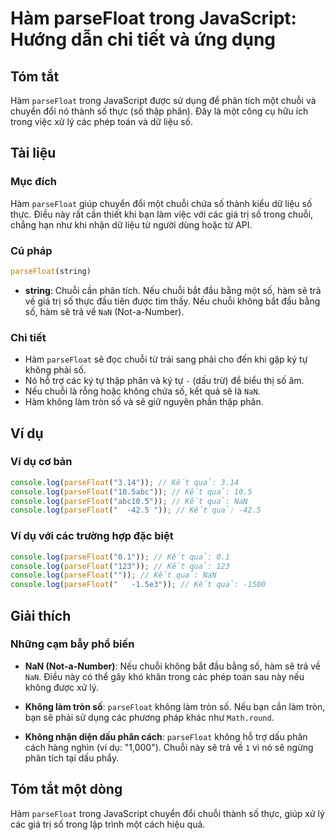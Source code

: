 <!--
Meta Description: # Hàm parseFloat trong JavaScript: Hướng dẫn chi tiết và ứng dụng ## Tóm tắt Hàm `parseFloat` trong JavaScript được sử dụng để phân tích một chuỗi và ...
Meta Keywords: parsefloat, chuỗi, không, quả, hàm
-->

# Hàm parseFloat trong JavaScript: Hướng dẫn chi tiết và ứng dụng

## Tóm tắt
Hàm `parseFloat` trong JavaScript được sử dụng để phân tích một chuỗi và chuyển đổi nó thành số thực (số thập phân). Đây là một công cụ hữu ích trong việc xử lý các phép toán và dữ liệu số.

## Tài liệu
### Mục đích
Hàm `parseFloat` giúp chuyển đổi một chuỗi chứa số thành kiểu dữ liệu số thực. Điều này rất cần thiết khi bạn làm việc với các giá trị số trong chuỗi, chẳng hạn như khi nhận dữ liệu từ người dùng hoặc từ API.

### Cú pháp
```javascript
parseFloat(string)
```

- **string**: Chuỗi cần phân tích. Nếu chuỗi bắt đầu bằng một số, hàm sẽ trả về giá trị số thực đầu tiên được tìm thấy. Nếu chuỗi không bắt đầu bằng số, hàm sẽ trả về `NaN` (Not-a-Number).

### Chi tiết
- Hàm `parseFloat` sẽ đọc chuỗi từ trái sang phải cho đến khi gặp ký tự không phải số.
- Nó hỗ trợ các ký tự thập phân và ký tự `-` (dấu trừ) để biểu thị số âm.
- Nếu chuỗi là rỗng hoặc không chứa số, kết quả sẽ là `NaN`.
- Hàm không làm tròn số và sẽ giữ nguyên phần thập phân.

## Ví dụ
### Ví dụ cơ bản
```javascript
console.log(parseFloat("3.14")); // Kết quả: 3.14
console.log(parseFloat("10.5abc")); // Kết quả: 10.5
console.log(parseFloat("abc10.5")); // Kết quả: NaN
console.log(parseFloat("  -42.5 ")); // Kết quả: -42.5
```

### Ví dụ với các trường hợp đặc biệt
```javascript
console.log(parseFloat("0.1")); // Kết quả: 0.1
console.log(parseFloat("123")); // Kết quả: 123
console.log(parseFloat("")); // Kết quả: NaN
console.log(parseFloat("   -1.5e3")); // Kết quả: -1500
```

## Giải thích
### Những cạm bẫy phổ biến
- **NaN (Not-a-Number)**: Nếu chuỗi không bắt đầu bằng số, hàm sẽ trả về `NaN`. Điều này có thể gây khó khăn trong các phép toán sau này nếu không được xử lý.
  
- **Không làm tròn số**: `parseFloat` không làm tròn số. Nếu bạn cần làm tròn, bạn sẽ phải sử dụng các phương pháp khác như `Math.round`.

- **Không nhận diện dấu phân cách**: `parseFloat` không hỗ trợ dấu phân cách hàng nghìn (ví dụ: "1,000"). Chuỗi này sẽ trả về `1` vì nó sẽ ngừng phân tích tại dấu phẩy.

## Tóm tắt một dòng
Hàm `parseFloat` trong JavaScript chuyển đổi chuỗi thành số thực, giúp xử lý các giá trị số trong lập trình một cách hiệu quả.